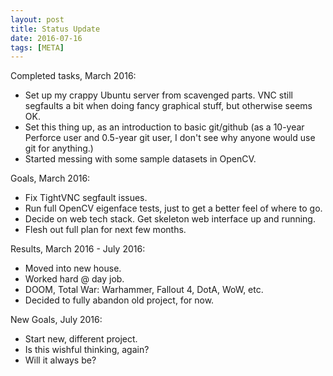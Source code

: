 ```yaml
---
layout: post
title: Status Update
date: 2016-07-16
tags: [META]
---
```


Completed tasks, March 2016:

* Set up my crappy Ubuntu server from scavenged parts. VNC still segfaults a bit when doing fancy graphical stuff, but otherwise seems OK.
* Set this thing up, as an introduction to basic git/github (as a 10-year Perforce user and 0.5-year git user, I don't see why anyone would use git for anything.)
* Started messing with some sample datasets in OpenCV.

Goals, March 2016:

* Fix TightVNC segfault issues.
* Run full OpenCV eigenface tests, just to get a better feel of where to go.
* Decide on web tech stack. Get skeleton web interface up and running.
* Flesh out full plan for next few months.

Results, March 2016 - July 2016:

* Moved into new house.
* Worked hard @ day job.
* DOOM, Total War: Warhammer, Fallout 4, DotA, WoW, etc.
* Decided to fully abandon old project, for now.

New Goals, July 2016:

* Start new, different project.
* Is this wishful thinking, again?
* Will it always be?

